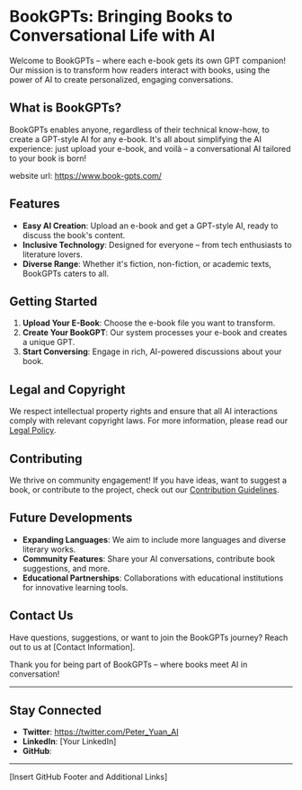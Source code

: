 # BookGPTs: Bringing Books to Conversational Life with AI

Welcome to BookGPTs – where each e-book gets its own GPT companion! Our mission is to transform how readers interact with books, using the power of AI to create personalized, engaging conversations.

## What is BookGPTs?

BookGPTs enables anyone, regardless of their technical know-how, to create a GPT-style AI for any e-book. It's all about simplifying the AI experience: just upload your e-book, and voilà – a conversational AI tailored to your book is born!

website url: https://www.book-gpts.com/

## Features

- **Easy AI Creation**: Upload an e-book and get a GPT-style AI, ready to discuss the book's content.
- **Inclusive Technology**: Designed for everyone – from tech enthusiasts to literature lovers.
- **Diverse Range**: Whether it's fiction, non-fiction, or academic texts, BookGPTs caters to all.

## Getting Started

1. **Upload Your E-Book**: Choose the e-book file you want to transform.
2. **Create Your BookGPT**: Our system processes your e-book and creates a unique GPT.
3. **Start Conversing**: Engage in rich, AI-powered discussions about your book.

## Legal and Copyright

We respect intellectual property rights and ensure that all AI interactions comply with relevant copyright laws. For more information, please read our [Legal Policy](#).

## Contributing

We thrive on community engagement! If you have ideas, want to suggest a book, or contribute to the project, check out our [Contribution Guidelines](#).

## Future Developments

- **Expanding Languages**: We aim to include more languages and diverse literary works.
- **Community Features**: Share your AI conversations, contribute book suggestions, and more.
- **Educational Partnerships**: Collaborations with educational institutions for innovative learning tools.

## Contact Us

Have questions, suggestions, or want to join the BookGPTs journey? Reach out to us at [Contact Information].

Thank you for being part of BookGPTs – where books meet AI in conversation!

---

## Stay Connected

- **Twitter**: https://twitter.com/Peter_Yuan_AI
- **LinkedIn**: [Your LinkedIn]
- **GitHub**: 

---

[Insert GitHub Footer and Additional Links]

